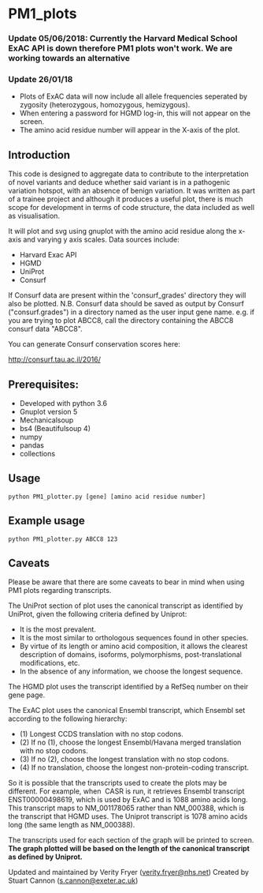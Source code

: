 # PM1_plots

### Update 05/06/2018: Currently the Harvard Medical School ExAC API is down therefore PM1 plots won't work. We are working towards an alternative ###

### Update 26/01/18 ###
 - Plots of ExAC data will now include all allele frequencies seperated by zygosity (heterozygous, homozygous, hemizygous).
 - When entering a password for HGMD log-in, this will not appear on the screen.
 - The amino acid residue number will appear in the X-axis of the plot.

## Introduction ##
This code is designed to aggregate data to contribute to the interpretation of novel variants and deduce whether said variant is in a pathogenic variation hotspot, with an absence of benign variation.
It was written as part of a trainee project and although it produces a useful plot, there is much scope for development in terms of code structure,
the data included as well as visualisation.

It will plot and svg using gnuplot with the amino acid residue along the x-axis and varying y axis scales. Data sources include:
* Harvard Exac API 
* HGMD
* UniProt 
* Consurf

If Consurf data are present within the 'consurf_grades' directory they will also be plotted. 
N.B. Consurf data should be saved as output by Consurf ("consurf.grades") in a directory  named as the user input gene name.
e.g. if you are trying to plot ABCC8, call the directory containing the ABCC8 consurf data "ABCC8".

You can generate Consurf conservation scores here:

http://consurf.tau.ac.il/2016/

## Prerequisites: ##
* Developed with python 3.6
* Gnuplot version 5
* Mechanicalsoup
* bs4 (Beautifulsoup 4)
* numpy
* pandas
* collections

## Usage ##

    python PM1_plotter.py [gene] [amino acid residue number]

## Example usage ##

    python PM1_plotter.py ABCC8 123

## Caveats ##

Please be aware that there are some caveats to bear in mind when using PM1 plots regarding transcripts.

The UniProt section of plot uses the canonical transcript as identified by UniProt, given the following criteria defined by Uniprot:
 - It is the most prevalent.
 - It is the most similar to orthologous sequences found in other species.
 - By virtue of its length or amino acid composition, it allows the clearest description of domains, isoforms, polymorphisms, post-translational modifications, etc.
 - In the absence of any information, we choose the longest sequence.

The HGMD plot uses the transcript identified by a RefSeq number on their gene page.

The ExAC plot uses the canonical Ensembl transcript, which Ensembl set according to the following hierarchy: 
  - (1) Longest CCDS translation with no stop codons.
  - (2) If no (1), choose the longest Ensembl/Havana merged translation with no stop codons.
  - (3) If no (2), choose the longest translation with no stop codons.
  - (4) If no translation, choose the longest non-protein-coding transcript. 
  
So it is possible that the transcripts used to create the plots may be different. For example, when  CASR is run, it retrieves Ensembl transcript ENST00000498619, which is used by ExAC and is 1088 amino acids long. This transcript maps to NM_001178065 rather than NM_000388, which is the transcript that HGMD uses. The Uniprot transcript is 1078 amino acids long (the same length as NM_000388).

The transcripts used for each section of the graph will be printed to screen.
**The graph plotted will be based on the length of the canonical transcript as defined by Uniprot.**

Updated and maintained by Verity Fryer (verity.fryer@nhs.net)
Created by Stuart Cannon (s.cannon@exeter.ac.uk)
